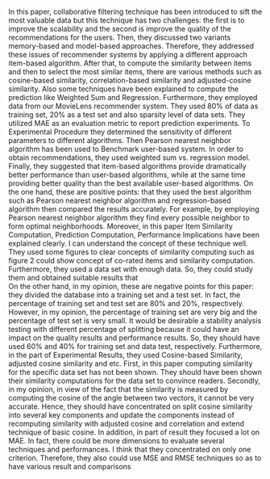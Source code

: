 
In this paper, collaborative filtering technique has been introduced to sift the most valuable data but this technique has two challenges: the first is to improve the scalability and the second is improve the quality of the recommendations for the users. Then, they discussed two variants memory-based and model-based approaches. Therefore, they addressed these issues of recommender systems by applying a different approach item-based algorithm. After that, to compute the similarity between items and then to select the most similar items, there are various methods such as cosine-based similarity, correlation-based similarity and adjusted-cosine similarity. Also some techniques have been explained to compute the prediction like Weighted Sum and Regression. Furthermore, they employed data from our MovieLens recommender system.  They used 80% of data as training set, 20% as a test set and also sparsity level of data sets. They utilized MAE as an evaluation metric to report prediction experiments. To Experimental Procedure they determined the sensitivity of different parameters to different algorithms. Then Pearson nearest neighbor algorithm has been used to Benchmark user-based system. In order to obtain recommendations, they used weighted sum vs. regression model. Finally, they suggested that item-based algorithms provide dramatically better performance than user-based algorithms, while at the same time providing better quality than the best available user-based algorithms.
On the one hand, these are positive points: that they used the best algorithm such as Pearson nearest neighbor algorithm and regression-based algorithm then compared the results accurately. For example, by employing Pearson nearest neighbor algorithm they find every possible neighbor to form optimal neighborhoods.
Moreover, in this paper Item Similarity Computation, Prediction Computation, Performance Implications have been explained clearly. I can understand the concept of these technique well. They used some figures to clear concepts of similarity computing such as figure 2 could show concept of co-rated items and similarity computation.
Furthermore, they used a data set with enough data. So, they could study them and obtained suitable results that  
On the other hand, in my opinion, these are negative points for this paper: they divided the database into a training set and a test set. In fact, the percentage of training set and test set are 80% and 20%, respectively. However, in my opinion, the percentage of training set are very big and the percentage of test set is very small. It would be desirable a stability analysis testing with different percentage of splitting because it could have an impact on the quality results and performance results. So, they should have used 60% and 40% for training set and data test, respectively.
Furthermore, in the part of Experimental Results, they used Cosine-based Similarity, adjusted cosine similarity and etc. First, in this paper computing similarity for the specific data set has not been shown. They should have been shown their similarity computations for the data set to convince readers. Secondly, in my opinion, in view of the fact that the similarity is measured by computing the cosine of the angle between two vectors, it cannot be very accurate. Hence, they should have concentrated on split cosine similarity into several key components and update the components instead of recomputing similarity with adjusted cosine and correlation and extend technique of basic cosine.
In addition, in part of result they focused a lot on MAE. In fact, there could be more dimensions to evaluate several techniques and performances. I think that they concentrated on only one criterion. Therefore, they also could use MSE and RMSE techniques so as to have various result and comparisons
